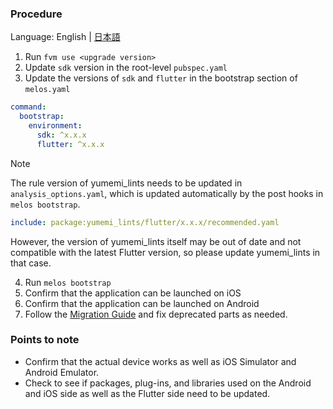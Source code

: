 <!-- markdownlint-disable MD029 -->
### Procedure

Language: English | [日本語](/docs/ja/UPGRADE_FLUTTER.md)

1. Run `fvm use <upgrade version>`
2. Update `sdk` version in the root-level `pubspec.yaml`
3. Update the versions of `sdk` and `flutter` in the bootstrap section of `melos.yaml`

```yaml
command:
  bootstrap:
    environment:
      sdk: ^x.x.x
      flutter: ^x.x.x
```

> [!NOTE]
> The rule version of yumemi_lints needs to be updated in `analysis_options.yaml`, which is updated automatically by the post hooks in `melos bootstrap`.
>
>```yaml
>include: package:yumemi_lints/flutter/x.x.x/recommended.yaml
>```
>
>However, the version of yumemi_lints itself may be out of date and not compatible with the latest Flutter version, so please update yumemi_lints in that case.

4. Run `melos bootstrap`
5. Confirm that the application can be launched on iOS
6. Confirm that the application can be launched on Android
7. Follow the [Migration Guide](https://docs.flutter.dev/release/breaking-changes) and fix deprecated parts as needed.

### Points to note

- Confirm that the actual device works as well as iOS Simulator and Android Emulator.
- Check to see if packages, plug-ins, and libraries used on the Android and iOS side as well as the Flutter side need to be updated.
